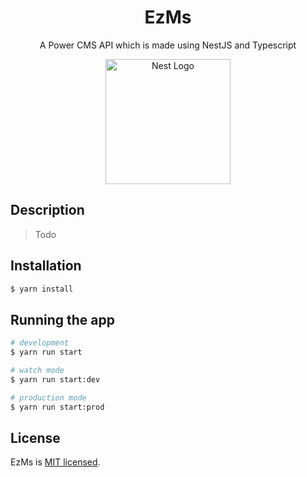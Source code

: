 <div align="center">
<h1> EzMs </h1>
<p> A Power CMS API which is made using NestJS and Typescript</p>
<p>
  <a href="http://nestjs.com/" target="blank"><img src="https://nestjs.com/img/logo-small.svg" width="200" alt="Nest Logo" /></a>
</p>
  
</div>

## Description
> Todo

## Installation

```bash
$ yarn install
```

## Running the app

```bash
# development
$ yarn run start

# watch mode
$ yarn run start:dev

# production mode
$ yarn run start:prod
```

## License

EzMs is [MIT licensed](LICENSE).
